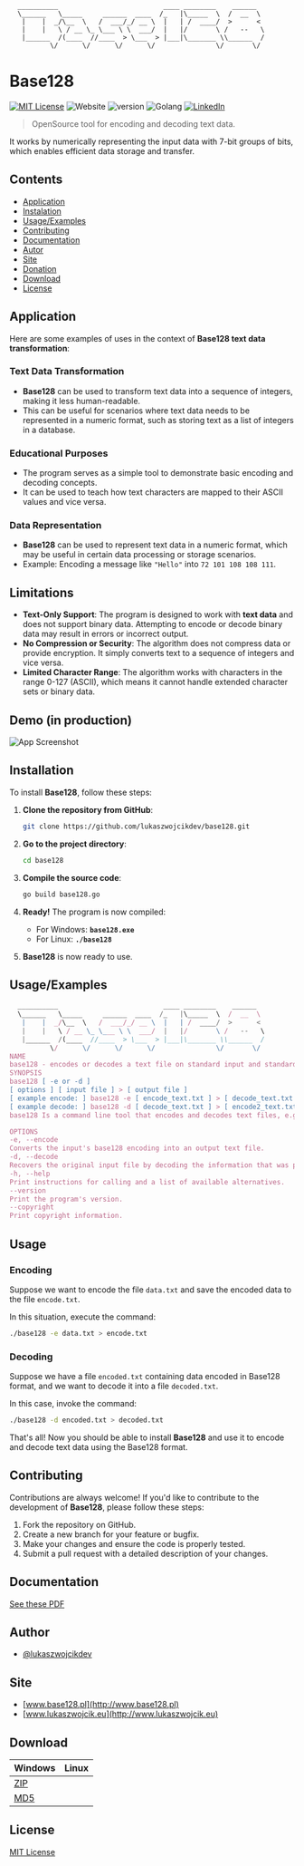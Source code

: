 ```
  __________                          ____ ________    ______  
  \______   \_____     ______  ____  /_   |\_____  \  /  __  \ 
   |    |  _/\__  \   /  ___/_/ __ \  |   | /  ____/  >      < 
   |    |   \ / __ \_ \___ \ \  ___/  |   |/       \ /   --   \
   |______  /(____  //____  > \___  > |___|\_______ \\______  /
          \/      \/      \/      \/               \/       \/
```
# Base128

[![MIT License](https://img.shields.io/badge/License-MIT-green.svg)](https://choosealicense.com/licenses/mit/) 
![Website](https://img.shields.io/website?url=http%3A%2F%2Fbase128.pl)
![version](https://img.shields.io/badge/version-2.0-blue)
![Golang](https://img.shields.io/badge/-Golang-00ADD8?logo=Go&logoColor=white&style=flat)
[![LinkedIn](https://img.shields.io/badge/LinkedIn-Connect-blue?style=social&logo=linkedin)](https://www.linkedin.com/in/lukasz-michal-wojcik)

> OpenSource tool for encoding and decoding text data.

It works by numerically representing the input data with 7-bit groups of bits, which enables efficient data storage and transfer.

## Contents

 - [Application](#application)
 - [Instalation](#instalation)
 - [Usage/Examples](#usageexamples)
 - [Contributing](#contributing)
 - [Documentation](#documentation)
 - [Autor](#author)
 - [Site](#site)
 - [Donation](#donation)
 - [Download](#download)
 - [License](#license)

## Application

Here are some examples of uses in the context of **Base128 text data transformation**:

### **Text Data Transformation**
- **Base128** can be used to transform text data into a sequence of integers, making it less human-readable.
- This can be useful for scenarios where text data needs to be represented in a numeric format, such as storing text as a list of integers in a database.

### **Educational Purposes**
- The program serves as a simple tool to demonstrate basic encoding and decoding concepts.
- It can be used to teach how text characters are mapped to their ASCII values and vice versa.

### **Data Representation**
- **Base128** can be used to represent text data in a numeric format, which may be useful in certain data processing or storage scenarios.
- Example: Encoding a message like `"Hello"` into `72 101 108 108 111`.

## **Limitations**
- **Text-Only Support**: The program is designed to work with **text data** and does not support binary data. Attempting to encode or decode binary data may result in errors or incorrect output.
- **No Compression or Security**: The algorithm does not compress data or provide encryption. It simply converts text to a sequence of integers and vice versa.
- **Limited Character Range**: The algorithm works with characters in the range 0-127 (ASCII), which means it cannot handle extended character sets or binary data.

## **Demo (in production)**

![App Screenshot](https://via.placeholder.com/268x150?text=App+Screenshot+Here)

## **Installation**

To install **Base128**, follow these steps:

1. **Clone the repository from GitHub**:
   ```bash
   git clone https://github.com/lukaszwojcikdev/base128.git
   ```

2. **Go to the project directory**:
   ```bash
   cd base128
   ```

3. **Compile the source code**:
   ```bash
   go build base128.go
   ```

4. **Ready!** The program is now compiled:
   - For Windows: **`base128.exe`**
   - For Linux: **`./base128`**

5. **Base128** is now ready to use.
  
   
## Usage/Examples

```javascript
  __________                          ____ ________    ______
  \______   \_____     ______  ____  /_   |\_____  \  /  __  \
   |    |  _/\__  \   /  ___/_/ __ \  |   | /  ____/  >      <
   |    |   \ / __ \_ \___ \ \  ___/  |   |/       \ /   --   \
   |______  /(____  //____  > \___  > |___|\_______ \\______  /
          \/      \/      \/      \/               \/       \/
NAME
base128 - encodes or decodes a text file on standard input and standard output
SYNOPSIS
base128 [ -e or -d ]
[ options ] [ input file ] > [ output file ]
[ example encode: ] base128 -e [ encode_text.txt ] > [ decode_text.txt ]
[ example decode: ] base128 -d [ decode_text.txt ] > [ encode2_text.txt ]
base128 Is a command line tool that encodes and decodes text files, e.g. *.txt , *.svg , *.html

OPTIONS
-e, --encode
Converts the input's base128 encoding into an output text file.
-d, --decode
Recovers the original input file by decoding the information that was previously encoded using base128.
-h, --help
Print instructions for calling and a list of available alternatives.
--version
Print the program's version.
--copyright
Print copyright information.
```

## **Usage**

### **Encoding**
Suppose we want to encode the file `data.txt` and save the encoded data to the file `encode.txt`.

In this situation, execute the command:
```bash
./base128 -e data.txt > encode.txt
```

### **Decoding**
Suppose we have a file `encoded.txt` containing data encoded in Base128 format, and we want to decode it into a file `decoded.txt`.

In this case, invoke the command:
```bash
./base128 -d encoded.txt > decoded.txt
```

That's all! Now you should be able to install **Base128** and use it to encode and decode text data using the Base128 format.


## **Contributing**

Contributions are always welcome! If you'd like to contribute to the development of **Base128**, please follow these steps:

1. Fork the repository on GitHub.
2. Create a new branch for your feature or bugfix.
3. Make your changes and ensure the code is properly tested.
4. Submit a pull request with a detailed description of your changes.


## Documentation

[See these PDF](http://www.base128.pl/base128_source_code.pdf)


## Author

- [@lukaszwojcikdev](https://www.github.com/lukaszwojcikdev)


## Site

- [www.base128.pl](http://www.base128.pl)
- [www.lukaszwojcik.eu](http://www.lukaszwojcik.eu)
  
## Download

Windows|Linux
-|-
[ZIP](http://www.base128.pl/base128.zip)|
[MD5](http://www.base128.pl/base128.md5sum/)|
## License

[MIT License](https://choosealicense.com/licenses/mit/)

